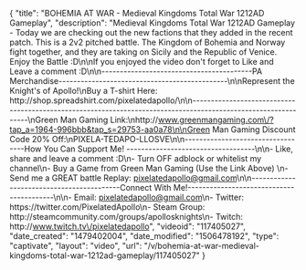 {
    "title": "BOHEMIA AT WAR - Medieval Kingdoms Total War 1212AD Gameplay",
    "description": "Medieval Kingdoms Total War 1212AD Gameplay - Today we are checking out the new factions that they added in the recent patch.  This is a 2v2 pitched battle.  The Kingdom of Bohemia and Norway fight together, and they are taking on Sicily and the Republic of Venice.  Enjoy the Battle :D\n\nIf you enjoyed the video don't forget to Like and Leave a comment :D\n\n-----------------------------------------PA Merchandise----------------------------------------------\n\nRepresent the Knight's of Apollo!\nBuy a T-shirt Here: http:\/\/shop.spreadshirt.com\/pixelatedapollo\/\n\n---------------------------------------------------------------------------------------------------------------\nGreen Man Gaming Link:\nhttp:\/\/www.greenmangaming.com\/?tap_a=1964-996bbb&tap_s=29753-aa0a78\n\nGreen Man Gaming Discount Code 20% Off:\nPIXELA-TEDAPO-LLOSVE\n\n----------------------------------How You Can Support Me! -----------------------------------\n\n- Like, share and leave a comment :D\n- Turn OFF adblock or whitelist my channel\n- Buy a Game from Green Man Gaming (Use the Link Above) \n- Send me a GREAT battle Replay: pixelatedapollo@gmail.com\n\n------------------------------------------Connect With Me!-----------------------------------------\n\n- Email: pixelatedapollo@gmail.com\n- Twitter: https:\/\/twitter.com\/PixelatedApollo\n- Steam Group:  http:\/\/steamcommunity.com\/groups\/apollosknights\n- Twitch: http:\/\/www.twitch.tv\/pixelatedapollo",
    "videoid": "117405027",
    "date_created": "1479402004",
    "date_modified": "1506478192",
    "type": "captivate",
    "layout": "video",
    "url": "\/v\/bohemia-at-war-medieval-kingdoms-total-war-1212ad-gameplay\/117405027"
}